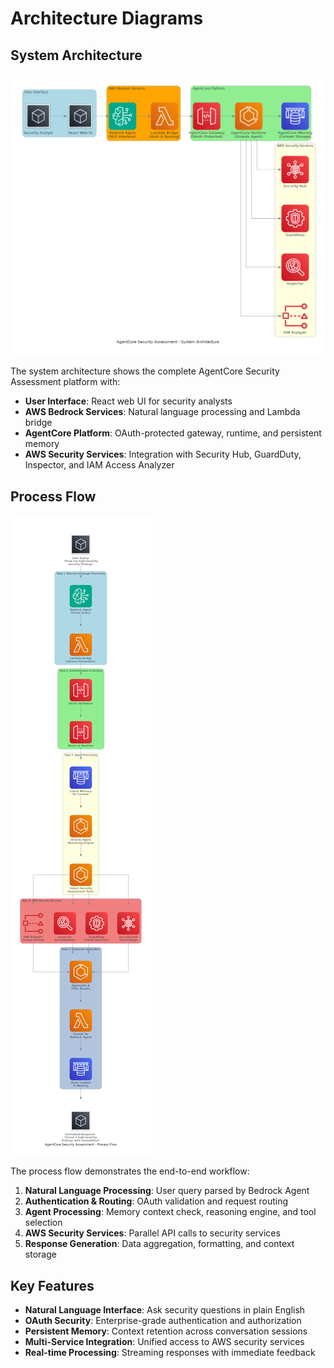 # Architecture Diagrams

## System Architecture
![Architecture Diagram](./architecture_diagram.png)

The system architecture shows the complete AgentCore Security Assessment platform with:

- **User Interface**: React web UI for security analysts
- **AWS Bedrock Services**: Natural language processing and Lambda bridge
- **AgentCore Platform**: OAuth-protected gateway, runtime, and persistent memory
- **AWS Security Services**: Integration with Security Hub, GuardDuty, Inspector, and IAM Access Analyzer

## Process Flow
![Process Flow Diagram](./process_flow_diagram.png)

The process flow demonstrates the end-to-end workflow:

1. **Natural Language Processing**: User query parsed by Bedrock Agent
2. **Authentication & Routing**: OAuth validation and request routing
3. **Agent Processing**: Memory context check, reasoning engine, and tool selection
4. **AWS Security Services**: Parallel API calls to security services
5. **Response Generation**: Data aggregation, formatting, and context storage

## Key Features

- **Natural Language Interface**: Ask security questions in plain English
- **OAuth Security**: Enterprise-grade authentication and authorization
- **Persistent Memory**: Context retention across conversation sessions
- **Multi-Service Integration**: Unified access to AWS security services
- **Real-time Processing**: Streaming responses with immediate feedback
